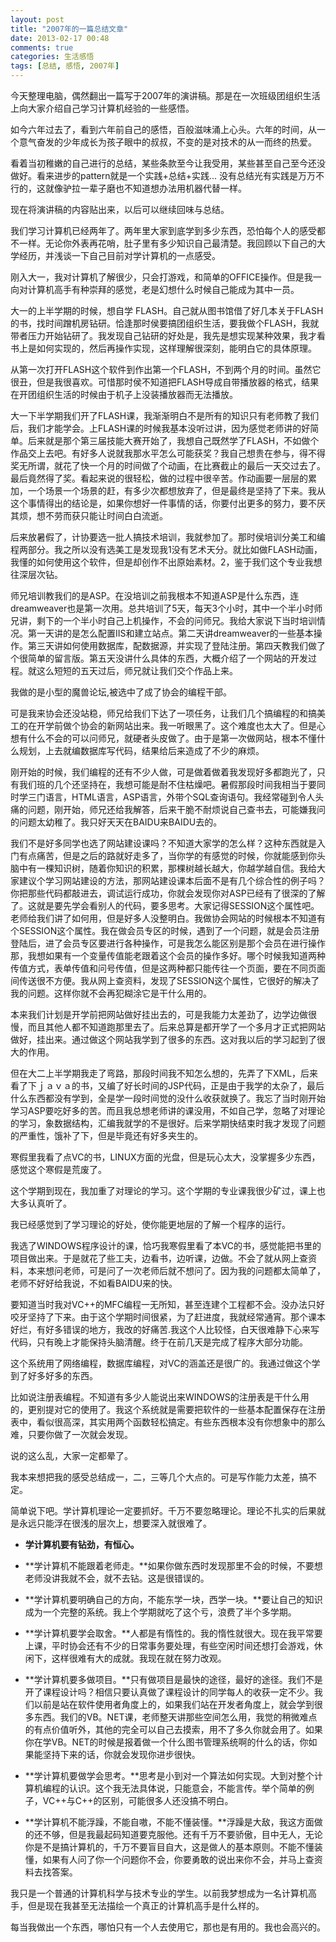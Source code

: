 ```yaml
---
layout: post
title: "2007年的一篇总结文章"
date: 2013-02-17 00:48
comments: true
categories: 生活感悟
tags: [总结, 感悟, 2007年]
---
```



今天整理电脑，偶然翻出一篇写于2007年的演讲稿。那是在一次班级团组织生活上向大家介绍自己学习计算机经验的一些感悟。

如今六年过去了，看到六年前自己的感悟，百般滋味涌上心头。六年的时间，从一个意气奋发的少年成长为孩子眼中的叔叔，不变的是对技术的从一而终的热爱。

看着当初稚嫩的自己进行的总结，某些条款至今让我受用，某些甚至自己至今还没做好。看来进步的pattern就是一个实践+总结+实践... 没有总结光有实践是万万不行的，这就像驴拉一辈子磨也不知道想办法用机器代替一样。

现在将演讲稿的内容贴出来，以后可以继续回味与总结。

我们学习计算机已经两年了。两年里大家到底学到多少东西，恐怕每个人的感受都不一样。无论你外表再花哨，肚子里有多少知识自己最清楚。我回顾以下自己的大学经历，并浅谈一下自己目前对学计算机的一点感受。

刚入大一，我对计算机了解很少，只会打游戏，和简单的OFFICE操作。但是我一向对计算机高手有种崇拜的感觉，老是幻想什么时候自己能成为其中一员。

大一的上半学期的时候，想自学 FLASH。自己就从图书馆借了好几本关于FLASH的书，找时间蹭机房钻研。恰逢那时侯要搞团组织生活，要我做个FLASH，我就带者压力开始钻研了。我发现自己钻研的好处是，我先是想实现某种效果，我才看书上是如何实现的，然后再操作实现，这样理解很深刻，能明白它的具体原理。

从第一次打开FLASH这个软件到作出第一个FLASH，不到两个月的时间。虽然它很丑，但是我很喜欢。可惜那时侯不知道把FLASH导成自带播放器的格式，结果在开团组织生活的时候由于机子上没装播放器而无法播放。

大一下半学期我们开了FLASH课，我渐渐明白不是所有的知识只有老师教了我们后，我们才能学会。上FLASH课的时候我基本没听过讲，因为感觉老师讲的好简单。后来就是那个第三届技能大赛开始了，我想自己既然学了FLASH，不如做个作品交上去吧。有好多人说就我那水平怎么可能获奖？我自己想贵在参与，得不得奖无所谓，就花了快一个月的时间做了个动画，在比赛截止的最后一天交过去了。最后竟然得了奖。看起来说的很轻松，做的过程中很辛苦。作动画要一层层的累加，一个场景一个场景的赶，有多少次都想放弃了，但是最终是坚持了下来。我从这个事情得出的结论是，如果你想好一件事情的话，你要付出更多的努力，要不厌其烦，想不劳而获只能让时间白白流逝。

后来放暑假了，计协要选一批人搞技术培训，我就参加了。那时侯培训分美工和编程两部分。我之所以没有选美工是发现我1没有艺术天分。就比如做FLASH动画，我懂的如何使用这个软件，但是却创作不出原始素材。2，鉴于我们这个专业我想往深层次钻。

师兄培训教我们的是ASP。在没培训之前我根本不知道ASP是什么东西，连dreamweaver也是第一次用。总共培训了5天，每天3个小时，其中一个半小时师兄讲，剩下的一个半小时自己上机操作，不会的问师兄。我给大家说下当时培训情况。第一天讲的是怎么配置IIS和建立站点。第二天讲dreamweaver的一些基本操作。第三天讲如何使用数据库，配数据源，并实现了登陆注册。第四天教我们做了个很简单的留言版。第五天没讲什么具体的东西，大概介绍了一个网站的开发过程。就这么短短的五天过后，师兄就让我们交个作品上来。

我做的是小型的魔兽论坛,被选中了成了协会的编程干部。

可是我来协会还没站稳，师兄给我们下达了一项任务，让我们几个搞编程的和搞美工的在开学前做个协会的新网站出来。我一听眼黑了。这个难度也太大了。但是心想有什么不会的可以问师兄，就硬者头皮做了。由于是第一次做网站，根本不懂什么规划，上去就编数据库写代码，结果给后来造成了不少的麻烦。

刚开始的时候，我们编程的还有不少人做，可是做着做着我发现好多都跑光了，只有我们班的几个还坚持在，我想可能是耐不住枯燥吧。暑假那段时间我相当于要同时学三门语言，HTML语言，ASP语言，外带个SQL查询语句。我经常碰到令人头痛的问题，刚开始，师兄还给我解答，后来干脆不耐烦说自己查书去，可能嫌我问的问题太幼稚了。我只好天天在BAIDU来BAIDU去的。

我们不是好多同学也选了网站建设课吗？不知道大家学的怎么样？这种东西就是入门有点痛苦，但是之后的路就好走多了，当你学的有感觉的时候，你就能感到你头脑中有一棵知识树，随着你知识的积累，那棵树越长越大，你越学越自信。我给大家建议个学习网站建设的方法，那网站建设课本后面不是有几个综合性的例子吗？你把那些代码都敲进去，调试运行成功，你就会发现你对ASP已经有了很深的了解了。这就是要先学会看别人的代码，要多思考。大家记得SESSION这个属性吧。老师给我们讲了如何用，但是好多人没整明白。我做协会网站的时候根本不知道有个SESSION这个属性。我在做会员专区的时候，遇到了一个问题，就是会员注册登陆后，进了会员专区要进行各种操作，可是我怎么能区别是那个会员在进行操作那，我想如果有一个变量传值能老跟着这个会员的操作多好。哪个时候我知道两种传值方式，表单传值和问号传值，但是这两种都只能传往一个页面，要在不同页面间传送很不方便。我从网上查资料，发现了SESSION这个属性，它很好的解决了我的问题。这样你就不会再犯糊涂它是干什么用的。

本来我们计划是开学前把网站做好挂出去的，可是我能力太差劲了，边学边做很慢，而且其他人都不知道跑那里去了。后来总算是都开学了一个多月才正式把网站做好，挂出来。通过做这个网站我学到了很多的东西。这对我以后的学习起到了很大的作用。

但在大二上半学期我走了弯路，那段时间我不知怎么想的，先弄了下XML，后来看了下ｊａｖａ的书，又编了好长时间的JSP代码，正是由于我学的太杂了，最后什么东西都没有学到，全是学一段时间觉的没什么收获就换了。我忘了当时刚开始学习ASP要吃好多的苦。而且我总想老师讲的课没用，不如自己学，忽略了对理论的学习，象数据结构，汇编我就学的不是很好。后来学期快结束时我才发现了问题的严重性，饿补了下，但是毕竟还有好多夹生的。

寒假里我看了点VC的书，LINUX方面的光盘，但是玩心太大，没掌握多少东西，感觉这个寒假是荒废了。

这个学期到现在，我加重了对理论的学习。这个学期的专业课我很少矿过，课上也大多认真听了。

我已经感觉到了学习理论的好处，使你能更地层的了解一个程序的运行。

我选了WINDOWS程序设计的课，恰巧我寒假里看了本VC的书，感觉能把书里的项目做出来。于是就花了些工夫，边看书，边听课，边做。不会了就从网上查资料，本来想问老师，可是问了一次老师后就不想问了。因为我的问题都太简单了，老师不好好给我说，不如看BAIDU来的快。

要知道当时我对VC++的MFC编程一无所知，甚至连建个工程都不会。没办法只好咬牙坚持了下来。由于这个学期时间很紧，为了赶进度，我就经常通宵。那个课本好烂，有好多错误的地方，我改的好痛苦.我这个人比较怪，白天很难静下心来写代码，只有晚上才能保持头脑清醒。终于在前几天是完成了程序大部分功能。

这个系统用了网络编程，数据库编程，对VC的涵盖还是很广的。我通过做这个学到了好多好多的东西。

比如说注册表编程。不知道有多少人能说出来WINDOWS的注册表是干什么用的，更别提对它的使用了。我这个系统就是需要把软件的一些基本配置保存在注册表中，看似很高深，其实用两个函数轻松搞定。有些东西根本没有你想象中的那么难，只要你做了一次就会发现。

说的这么乱，大家一定都晕了。

我本来想把我的感受总结成一，二，三等几个大点的。可是写作能力太差，搞不定。

简单说下吧。学计算机理论一定要抓好。千万不要忽略理论。理论不扎实的后果就是永远只能浮在很浅的层次上，想要深入就很难了。

* **学计算机要有钻劲，有恒心。**

* **学计算机不能跟着老师走。**如果你做东西时发现那里不会的时候，不要想老师没讲我就不会，就不去钻。这是很错误的。

* **学计算机要明确自己的方向，不能东学一块，西学一块。**要让自己的知识成为一个完整的系统。我上个学期就吃了这个亏，浪费了半个多学期。

* **学计算机要学会取舍。**人都是有惰性的。我的惰性就很大。现在我平常要上课，平时协会还有不少的日常事务要处理，有些空闲时间还想打会游戏，休闲下，这样很难有大的成就。我现在就在努力改观。

* **学计算机要多做项目。**只有做项目是最快的途径，最好的途径。我们不是开了课程设计吗？相信只要认真做了课程设计的同学每人的收获一定不少。我们以前是站在软件使用者角度上的，如果我们站在开发者角度上，就会学到很多东西。我们的VB。NET课，老师整天讲那些空间怎么用，我觉的稍微难点的有点价值听外，其他的完全可以自己去摸索，用不了多久你就会用了。如果你在学VB。NET的时候是报着做一个什么图书管理系统啊的什么的话，你如果能坚持下来的话，你就会发现你进步很快。

* **学计算机要做学会思考。**思考是小到对一个算法如何实现。大到对整个计算机编程的认识。这个我无法具体说，只能意会，不能言传。举个简单的例子，VC++与C++的区别，可能很多人还没搞不明白。

* **学计算机不能浮躁，不能自嗷，不能不懂装懂。**浮躁是大敌，我这方面做的还不够，但是我最起码知道要克服他。还有千万不要骄傲，目中无人，无论你是不是搞计算机的，千万不要盲目自大，这是做人的基本原则。不能不懂装懂，如果有人问了你一个问题你不会，你要勇敢的说出来你不会，并马上查资料去找答案。

 我只是一个普通的计算机科学与技术专业的学生。以前我梦想成为一名计算机高手，但是现在我甚至无法描绘一个真正的计算机高手是什么样的。

 每当我做出一个东西，哪怕只有一个人去使用它，那也是有用的。我也会高兴的。
